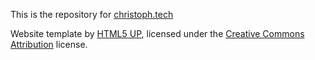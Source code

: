 This is the repository for [christoph.tech](https://christoph.tech)

Website template by [HTML5 UP](http://html5up.net/), licensed under the [Creative Commons Attribution](https://html5up.net/license) license.
